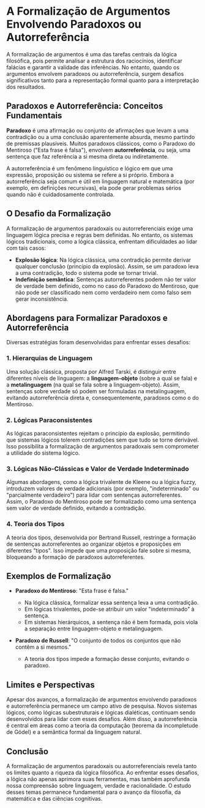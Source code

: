 # A Formalização de Argumentos Envolvendo Paradoxos ou Autorreferência

A formalização de argumentos é uma das tarefas centrais da lógica filosófica, pois permite analisar a estrutura dos raciocínios, identificar falácias e garantir a validade das inferências. No entanto, quando os argumentos envolvem paradoxos ou autorreferência, surgem desafios significativos tanto para a representação formal quanto para a interpretação dos resultados.

## Paradoxos e Autorreferência: Conceitos Fundamentais

**Paradoxo** é uma afirmação ou conjunto de afirmações que levam a uma contradição ou a uma conclusão aparentemente absurda, mesmo partindo de premissas plausíveis. Muitos paradoxos clássicos, como o Paradoxo do Mentiroso ("Esta frase é falsa"), envolvem **autorreferência**, ou seja, uma sentença que faz referência a si mesma direta ou indiretamente.

A autorreferência é um fenômeno linguístico e lógico em que uma expressão, proposição ou sistema se refere a si próprio. Embora a autorreferência seja comum e útil em linguagem natural e matemática (por exemplo, em definições recursivas), ela pode gerar problemas sérios quando não é cuidadosamente controlada.

## O Desafio da Formalização

A formalização de argumentos paradoxais ou autorreferenciais exige uma linguagem lógica precisa e regras bem definidas. No entanto, os sistemas lógicos tradicionais, como a lógica clássica, enfrentam dificuldades ao lidar com tais casos:

- **Explosão lógica**: Na lógica clássica, uma contradição permite derivar qualquer conclusão (princípio da explosão). Assim, se um paradoxo leva a uma contradição, todo o sistema pode se tornar trivial.
- **Indefinição semântica**: Sentenças autorreferentes podem não ter valor de verdade bem definido, como no caso do Paradoxo do Mentiroso, que não pode ser classificado nem como verdadeiro nem como falso sem gerar inconsistência.

## Abordagens para Formalizar Paradoxos e Autorreferência

Diversas estratégias foram desenvolvidas para enfrentar esses desafios:

### 1. **Hierarquias de Linguagem**

Uma solução clássica, proposta por Alfred Tarski, é distinguir entre diferentes níveis de linguagem: a **linguagem-objeto** (sobre a qual se fala) e a **metalinguagem** (na qual se fala sobre a linguagem-objeto). Assim, sentenças sobre verdade só podem ser formuladas na metalinguagem, evitando autorreferência direta e, consequentemente, paradoxos como o do Mentiroso.

### 2. **Lógicas Paraconsistentes**

As lógicas paraconsistentes rejeitam o princípio da explosão, permitindo que sistemas lógicos tolerem contradições sem que tudo se torne derivável. Isso possibilita a formalização de argumentos paradoxais sem comprometer a utilidade do sistema lógico.

### 3. **Lógicas Não-Clássicas e Valor de Verdade Indeterminado**

Algumas abordagens, como a lógica trivalente de Kleene ou a lógica fuzzy, introduzem valores de verdade adicionais (por exemplo, "indeterminado" ou "parcialmente verdadeiro") para lidar com sentenças autorreferentes. Assim, o Paradoxo do Mentiroso pode ser formalizado como uma sentença sem valor de verdade definido, evitando a contradição.

### 4. **Teoria dos Tipos**

A teoria dos tipos, desenvolvida por Bertrand Russell, restringe a formação de sentenças autorreferentes ao organizar objetos e proposições em diferentes "tipos". Isso impede que uma proposição fale sobre si mesma, bloqueando a formação de paradoxos autorreferentes.

## Exemplos de Formalização

- **Paradoxo do Mentiroso**: "Esta frase é falsa."  
  - Na lógica clássica, formalizar essa sentença leva a uma contradição.
  - Em lógicas trivalentes, pode-se atribuir um valor "indeterminado" à sentença.
  - Em sistemas hierárquicos, a sentença não é bem formada, pois viola a separação entre linguagem-objeto e metalinguagem.

- **Paradoxo de Russell**: "O conjunto de todos os conjuntos que não contêm a si mesmos."  
  - A teoria dos tipos impede a formação desse conjunto, evitando o paradoxo.

## Limites e Perspectivas

Apesar dos avanços, a formalização de argumentos envolvendo paradoxos e autorreferência permanece um campo ativo de pesquisa. Novos sistemas lógicos, como lógicas subestruturais e lógicas dialéticas, continuam sendo desenvolvidos para lidar com esses desafios. Além disso, a autorreferência é central em áreas como a teoria da computação (teorema da incompletude de Gödel) e a semântica formal da linguagem natural.

## Conclusão

A formalização de argumentos paradoxais ou autorreferenciais revela tanto os limites quanto a riqueza da lógica filosófica. Ao enfrentar esses desafios, a lógica não apenas aprimora suas ferramentas, mas também aprofunda nossa compreensão sobre linguagem, verdade e racionalidade. O estudo desses temas permanece fundamental para o avanço da filosofia, da matemática e das ciências cognitivas.
